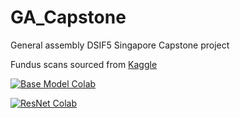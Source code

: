 # GA_Capstone
General assembly DSIF5 Singapore Capstone project

Fundus scans sourced from [Kaggle](https://www.kaggle.com/datasets/sshikamaru/glaucoma-detection)

[![Base Model Colab](https://colab.research.google.com/assets/colab-badge.svg)](https://colab.research.google.com/github/yxmauw/GA_Capstone/blob/main/Base_model.ipynb)

[![ResNet Colab](https://colab.research.google.com/assets/colab-badge.svg)](https://colab.research.google.com/github/yxmauw/GA_Capstone/blob/main/ResNet.ipynb)
